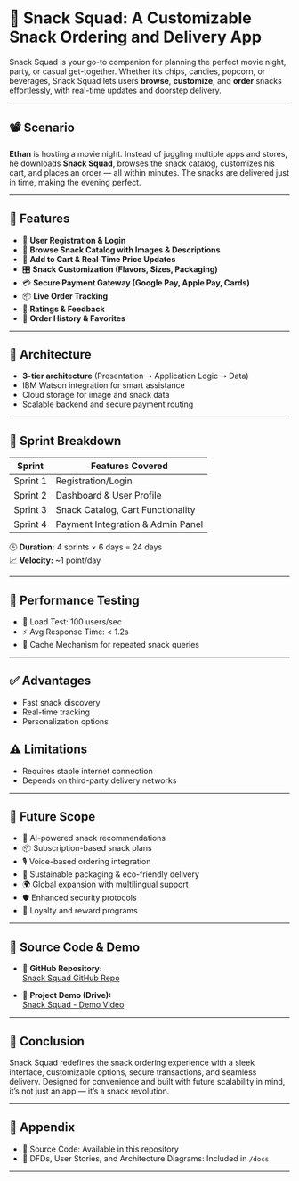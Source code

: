 # 🍿 Snack Squad: A Customizable Snack Ordering and Delivery App

Snack Squad is your go-to companion for planning the perfect movie night, party, or casual get-together. Whether it’s chips, candies, popcorn, or beverages, Snack Squad lets users **browse**, **customize**, and **order** snacks effortlessly, with real-time updates and doorstep delivery.

---

## 📽️ Scenario

**Ethan** is hosting a movie night. Instead of juggling multiple apps and stores, he downloads **Snack Squad**, browses the snack catalog, customizes his cart, and places an order — all within minutes. The snacks are delivered just in time, making the evening perfect.

---

## 🧠 Features

- 🔐 **User Registration & Login**
- 🍟 **Browse Snack Catalog with Images & Descriptions**
- 🛒 **Add to Cart & Real-Time Price Updates**
- 🎛️ **Snack Customization (Flavors, Sizes, Packaging)**
- 💳 **Secure Payment Gateway (Google Pay, Apple Pay, Cards)**
- 📦 **Live Order Tracking**
- 🌟 **Ratings & Feedback**
- 🔁 **Order History & Favorites**

---

## 📐 Architecture

- **3-tier architecture** (Presentation ➝ Application Logic ➝ Data)
- IBM Watson integration for smart assistance
- Cloud storage for image and snack data
- Scalable backend and secure payment routing

---

## 📅 Sprint Breakdown

| Sprint         | Features Covered                        |
|----------------|------------------------------------------|
| Sprint 1       | Registration/Login                       |
| Sprint 2       | Dashboard & User Profile                 |
| Sprint 3       | Snack Catalog, Cart Functionality        |
| Sprint 4       | Payment Integration & Admin Panel        |

🕒 **Duration:** 4 sprints × 6 days = 24 days  
📈 **Velocity:** ~1 point/day

---

## 🧪 Performance Testing

- 👥 Load Test: 100 users/sec
- ⚡ Avg Response Time: < 1.2s
- 🧠 Cache Mechanism for repeated snack queries

---


## ✅ Advantages

- Fast snack discovery
- Real-time tracking
- Personalization options

## ⚠️ Limitations

- Requires stable internet connection
- Depends on third-party delivery networks

---

## 🚀 Future Scope

- 🤖 AI-powered snack recommendations
- 📦 Subscription-based snack plans
- 🎙️ Voice-based ordering integration
- 🌱 Sustainable packaging & eco-friendly delivery
- 🌍 Global expansion with multilingual support
- 🛡️ Enhanced security protocols
- 🎁 Loyalty and reward programs

---

## 📂 Source Code & Demo

- 🔗 **GitHub Repository:**  
  [Snack Squad GitHub Repo](https://github.com/kedar-pawar/Snack-Squad-A-Customizable-Snack-Ordering-and-Delivery-App)

- 🎥 **Project Demo (Drive):**  
  [Snack Squad - Demo Video](https://drive.google.com/file/d/19tFlZ-nowqML1fBb0PJln4hbla7_DRlW/view)

---

## 🙌 Conclusion

Snack Squad redefines the snack ordering experience with a sleek interface, customizable options, secure transactions, and seamless delivery. Designed for convenience and built with future scalability in mind, it’s not just an app — it’s a snack revolution.

---

## 📎 Appendix

- 📁 Source Code: Available in this repository   
- 📜 DFDs, User Stories, and Architecture Diagrams: Included in `/docs`

---
